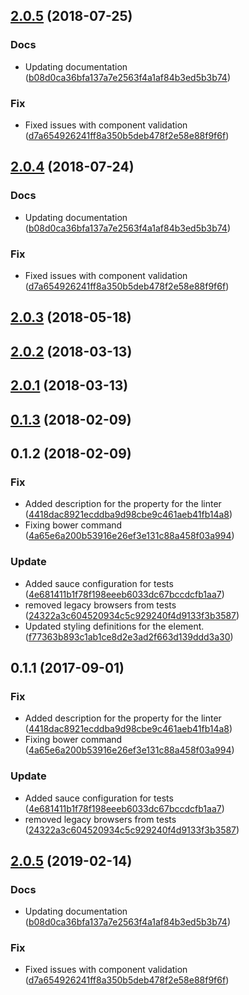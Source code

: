 ## [2.0.5](https://github.com/advanced-rest-client/paper-combobox/compare/1.0.0...2.0.5) (2018-07-25)


### Docs

* Updating documentation ([b08d0ca36bfa137a7e2563f4a1af84b3ed5b3b74](https://github.com/advanced-rest-client/paper-combobox/commit/b08d0ca36bfa137a7e2563f4a1af84b3ed5b3b74))

### Fix

* Fixed issues with component validation ([d7a654926241ff8a350b5deb478f2e58e88f9f6f](https://github.com/advanced-rest-client/paper-combobox/commit/d7a654926241ff8a350b5deb478f2e58e88f9f6f))



<a name="2.0.4"></a>
## [2.0.4](https://github.com/advanced-rest-client/paper-combobox/compare/1.0.0...2.0.4) (2018-07-24)


### Docs

* Updating documentation ([b08d0ca36bfa137a7e2563f4a1af84b3ed5b3b74](https://github.com/advanced-rest-client/paper-combobox/commit/b08d0ca36bfa137a7e2563f4a1af84b3ed5b3b74))

### Fix

* Fixed issues with component validation ([d7a654926241ff8a350b5deb478f2e58e88f9f6f](https://github.com/advanced-rest-client/paper-combobox/commit/d7a654926241ff8a350b5deb478f2e58e88f9f6f))



<a name="2.0.3"></a>
## [2.0.3](https://github.com/advanced-rest-client/paper-combobox/compare/1.0.0...2.0.3) (2018-05-18)




<a name="2.0.2"></a>
## [2.0.2](https://github.com/advanced-rest-client/paper-combobox/compare/1.0.0...2.0.2) (2018-03-13)




<a name="2.0.1"></a>
## [2.0.1](https://github.com/advanced-rest-client/paper-combobox/compare/1.0.0...2.0.1) (2018-03-13)




<a name="0.1.3"></a>
## [0.1.3](https://github.com/advanced-rest-client/paper-combobox/compare/0.1.2...0.1.3) (2018-02-09)




<a name="0.1.2"></a>
## 0.1.2 (2018-02-09)


### Fix

* Added description for the  property for the linter ([4418dac8921ecddba9d98cbe9c461aeb41fb14a8](https://github.com/advanced-rest-client/paper-combobox/commit/4418dac8921ecddba9d98cbe9c461aeb41fb14a8))
* Fixing bower command ([4a65e6a200b53916e26ef3e131c88a458f03a994](https://github.com/advanced-rest-client/paper-combobox/commit/4a65e6a200b53916e26ef3e131c88a458f03a994))

### Update

* Added sauce configuration for tests ([4e681411b1f78f198eeeb6033dc67bccdcfb1aa7](https://github.com/advanced-rest-client/paper-combobox/commit/4e681411b1f78f198eeeb6033dc67bccdcfb1aa7))
* removed legacy browsers from tests ([24322a3c604520934c5c929240f4d9133f3b3587](https://github.com/advanced-rest-client/paper-combobox/commit/24322a3c604520934c5c929240f4d9133f3b3587))
* Updated styling definitions for the element. ([f77363b893c1ab1ce8d2e3ad2f663d139ddd3a30](https://github.com/advanced-rest-client/paper-combobox/commit/f77363b893c1ab1ce8d2e3ad2f663d139ddd3a30))



<a name="0.1.1"></a>
## 0.1.1 (2017-09-01)


### Fix

* Added description for the  property for the linter ([4418dac8921ecddba9d98cbe9c461aeb41fb14a8](https://github.com/advanced-rest-client/paper-combobox/commit/4418dac8921ecddba9d98cbe9c461aeb41fb14a8))
* Fixing bower command ([4a65e6a200b53916e26ef3e131c88a458f03a994](https://github.com/advanced-rest-client/paper-combobox/commit/4a65e6a200b53916e26ef3e131c88a458f03a994))

### Update

* Added sauce configuration for tests ([4e681411b1f78f198eeeb6033dc67bccdcfb1aa7](https://github.com/advanced-rest-client/paper-combobox/commit/4e681411b1f78f198eeeb6033dc67bccdcfb1aa7))
* removed legacy browsers from tests ([24322a3c604520934c5c929240f4d9133f3b3587](https://github.com/advanced-rest-client/paper-combobox/commit/24322a3c604520934c5c929240f4d9133f3b3587))



## [2.0.5](https://github.com/advanced-rest-client/paper-combobox/compare/1.0.0...2.0.5) (2019-02-14)


### Docs

* Updating documentation ([b08d0ca36bfa137a7e2563f4a1af84b3ed5b3b74](https://github.com/advanced-rest-client/paper-combobox/commit/b08d0ca36bfa137a7e2563f4a1af84b3ed5b3b74))

### Fix

* Fixed issues with component validation ([d7a654926241ff8a350b5deb478f2e58e88f9f6f](https://github.com/advanced-rest-client/paper-combobox/commit/d7a654926241ff8a350b5deb478f2e58e88f9f6f))



